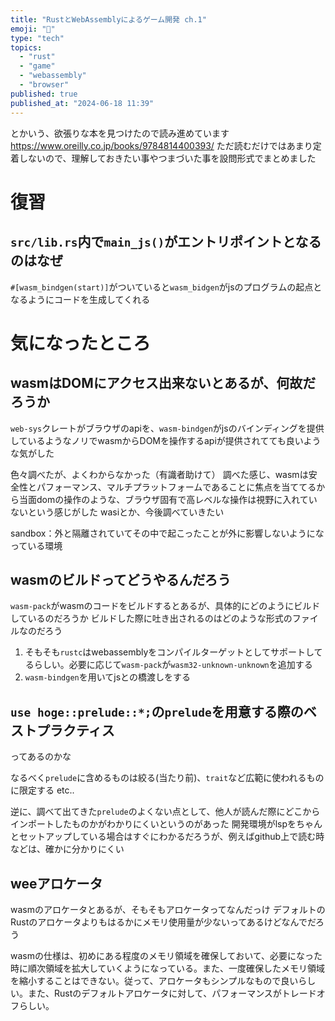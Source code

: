 ```yaml
---
title: "RustとWebAssemblyによるゲーム開発 ch.1"
emoji: "🐷"
type: "tech"
topics:
  - "rust"
  - "game"
  - "webassembly"
  - "browser"
published: true
published_at: "2024-06-18 11:39"
---
```


とかいう、欲張りな本を見つけたので読み進めています
https://www.oreilly.co.jp/books/9784814400393/
ただ読むだけではあまり定着しないので、理解しておきたい事やつまづいた事を設問形式でまとめました

# 復習

## `src/lib.rs`内で`main_js()`がエントリポイントとなるのはなぜ

`#[wasm_bindgen(start)]`がついていると`wasm_bidgen`がjsのプログラムの起点となるようにコードを生成してくれる

# 気になったところ

## wasmはDOMにアクセス出来ないとあるが、何故だろうか 

`web-sys`クレートがブラウザのapiを、`wasm-bindgen`がjsのバインディングを提供しているようなノリでwasmからDOMを操作するapiが提供されてても良いような気がした

色々調べたが、よくわからなかった（有識者助けて）
調べた感じ、wasmは安全性とパフォーマンス、マルチプラットフォームであることに焦点を当ててるから当面domの操作のような、ブラウザ固有で高レベルな操作は視野に入れていないという感じがした
wasiとか、今後調べていきたい

sandbox：外と隔離されていてその中で起こったことが外に影響しないようになっている環境

## wasmのビルドってどうやるんだろう

`wasm-pack`がwasmのコードをビルドするとあるが、具体的にどのようにビルドしているのだろうか
ビルドした際に吐き出されるのはどのような形式のファイルなのだろう

1. そもそも`rustc`はwebassemblyをコンパイルターゲットとしてサポートしてるらしい。必要に応じて`wasm-pack`が`wasm32-unknown-unknown`を追加する
2. `wasm-bindgen`を用いてjsとの橋渡しをする


## `use hoge::prelude::*;`の`prelude`を用意する際のベストプラクティス
ってあるのかな

なるべく`prelude`に含めるものは絞る(当たり前)、`trait`など広範に使われるものに限定する etc..

逆に、調べて出てきた`prelude`のよくない点として、他人が読んだ際にどこからインポートしたものかがわかりにくいというのがあった
開発環境がlspをちゃんとセットアップしている場合はすぐにわかるだろうが、例えばgithub上で読む時などは、確かに分かりにくい

## weeアロケータ
wasmのアロケータとあるが、そもそもアロケータってなんだっけ
デフォルトのRustのアロケータよりもはるかにメモリ使用量が少ないってあるけどなんでだろう

wasmの仕様は、初めにある程度のメモリ領域を確保しておいて、必要になった時に順次領域を拡大していくようになっている。また、一度確保したメモリ領域を縮小することはできない。従って、アロケータもシンプルなもので良いらしい。また、Rustのデフォルトアロケータに対して、パフォーマンスがトレードオフらしい。